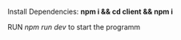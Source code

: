 Install Dependencies: <b>npm i && cd client && npm i</b>

RUN  <i>npm run dev</i> to start the programm 